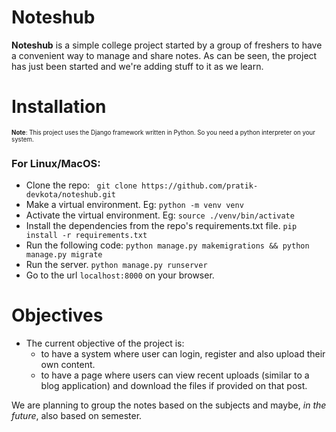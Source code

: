 # Noteshub
__Noteshub__ is a simple college project started by a group of freshers to have a convenient way to manage and share notes.
As can be seen, the project has just been started and we're adding stuff to it as we learn.

# Installation
<sub><sup>__Note__: This project uses the Django framework written in Python. So you need a python interpreter on your system.</sup></sub>
### For Linux/MacOS:
+ Clone the repo:
    ` git clone https://github.com/pratik-devkota/noteshub.git`
+ Make a virtual environment. Eg:
    `python -m venv venv`
+ Activate the virtual environment. Eg:
    `source ./venv/bin/activate`
+ Install the dependencies from the repo's requirements.txt file.
    `pip install -r requirements.txt`
+ Run the following code:
    `python manage.py makemigrations && python manage.py migrate`
+ Run the server.
    `python manage.py runserver`
+ Go to the url `localhost:8000` on your browser.

# Objectives
+ The current objective of the project is:
    - to have a system where user can login, register and also upload their own content.
    - to have a page where users can view recent uploads (similar to a blog application) and download the files if provided on that post.

We are planning to group the notes based on the subjects and maybe, <i>in the future</i>, also based on semester.
